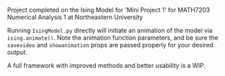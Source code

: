 Project completed on the Ising Model for 'Mini Project 1' for MATH7203 Numerical Analysis 1 at Northeastern University

Running `IsingModel.py` directly will initiate an animation of the model via `ising.animate()`. Note the animation function parameters, and be sure the `savevideo` and `showanimation` props are passed properly for your desired output. 

A full framework with improved methods and better usability is a WIP.
